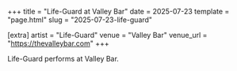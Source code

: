 +++
title = "Life-Guard at Valley Bar"
date = 2025-07-23
template = "page.html"
slug = "2025-07-23-life-guard"

[extra]
artist = "Life-Guard"
venue = "Valley Bar"
venue_url = "https://thevalleybar.com"
+++

Life-Guard performs at Valley Bar.
